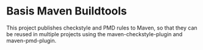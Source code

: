 # Basis Maven Buildtools #

This project publishes checkstyle and PMD rules to Maven, so that they
can be reused in multiple projects using the maven-checkstyle-plugin
and maven-pmd-plugin.




